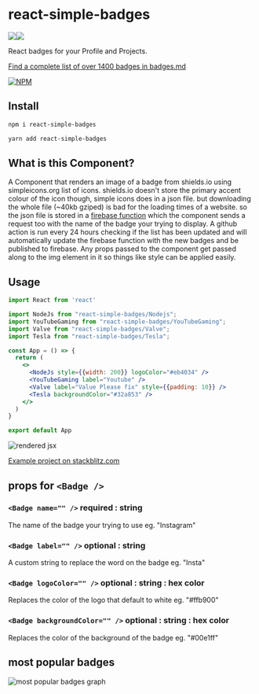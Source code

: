 # react-simple-badges

<img src="https://img.shields.io/badge/react%20-%2320232a.svg?&style=for-the-badge&logo=react&logoColor=%2361DAFB"/><img src="https://img.shields.io/badge/typescript%20-%23007ACC.svg?&style=for-the-badge&logo=typescript&logoColor=white"/>

React badges for your Profile and Projects.

[Find a complete list of over 1400 badges in badges.md](https://github.com/NWylynko/react-simple-badges/blob/master/badges.md)

[![NPM](https://nodei.co/npm/react-simple-badges.png)](https://www.npmjs.com/package/react-simple-badges)

## Install

```bash
npm i react-simple-badges
```

```bash
yarn add react-simple-badges
```

## What is this Component?

A Component that renders an image of a badge from shields.io using simpleicons.org list of icons. shields.io doesn't store the primary accent colour of the icon though, simple icons does in a json file. but downloading the whole file (~40kb gziped) is bad for the loading times of a website. so the json file is stored in a [firebase function](https://github.com/NWylynko/business-primary-color) which the component sends a request too with the name of the badge your trying to display. A github action is run every 24 hours checking if the list has been updated and will automatically update the firebase function with the new badges and be published to firebase. Any props passed to the component get passed along to the img element in it so things like style can be applied easily.


## Usage

<!-- add-file: ./example/src/App.jsx -->

``` jsx markdown-add-files
import React from 'react'

import NodeJs from "react-simple-badges/Nodejs";
import YouTubeGaming from "react-simple-badges/YouTubeGaming";
import Valve from "react-simple-badges/Valve";
import Tesla from "react-simple-badges/Tesla";

const App = () => {
  return (
    <>
      <NodeJs style={{width: 200}} logoColor="#eb4034" />
      <YouTubeGaming label="Youtube" />
      <Valve label="Value Please fix" style={{padding: 10}} />
      <Tesla backgroundColor="#32a853" />
    </>
  )
}

export default App

```
<!-- markdown-code-runner
  {
    "dependencies": [
      "react-simple-badges"
    ]
  }
-->

<!-- markdown-code-runner image-start -->

![rendered jsx](./README.0.png)

<!-- markdown-code-runner image-end -->

[Example project on stackblitz.com](https://stackblitz.com/edit/react-ts-jdouze?file=package.json,App.tsx,style.css,index.tsx)

## props for `<Badge />`

### `<Badge name="" />` required : string
The name of the badge your trying to use
eg. "Instagram"
### `<Badge label="" />` optional : string
A custom string to replace the word on the badge
eg. "Insta"
### `<Badge logoColor="" />` optional : string : hex color
Replaces the color of the logo that default to white
eg. "#ffb900"
### `<Badge backgroundColor="" />` optional : string : hex color
Replaces the color of the background of the badge
eg. "#00e1ff"

## most popular badges

![most popular badges graph](https://us-central1-business-primary-color.cloudfunctions.net/graph)
